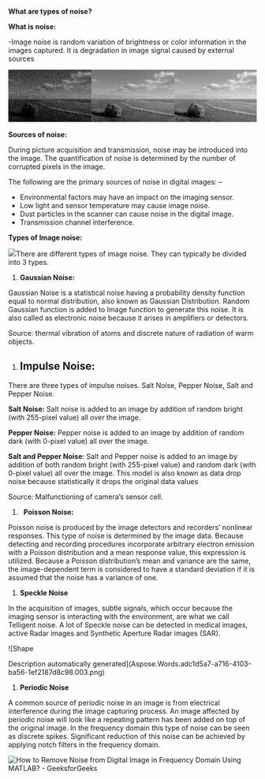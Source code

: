﻿**What are types of noise?**

**What is noise:**

-Image noise is random variation of brightness or color information in the images captured. It is degradation in image signal caused by external sources

![Understanding Image Noise in Your Film and Video Projects](Aspose.Words.adc1d5a7-a716-4103-ba56-1ef2187d8c98.001.jpeg)

**Sources of noise:**

During picture acquisition and transmission, noise may be introduced into the image. The quantification of noise is determined by the number of corrupted pixels in the image.

The following are the primary sources of noise in digital images: –

- Environmental factors may have an impact on the imaging sensor. 
- Low light and sensor temperature may cause image noise. 
- Dust particles in the scanner can cause noise in the digital image. 
- Transmission channel interference.

**Types of Image noise:**

![](Aspose.Words.adc1d5a7-a716-4103-ba56-1ef2187d8c98.002.png)There are different types of image noise. They can typically be divided into 3 types.






1. **Gaussian Noise:**

Gaussian Noise is a statistical noise having a probability density function equal to normal distribution, also known as Gaussian Distribution. Random Gaussian function is added to Image function to generate this noise. It is also called as electronic noise because it arises in amplifiers or detectors. 

Source: thermal vibration of atoms and discrete nature of radiation of warm objects.
1. ## **Impulse Noise:**
There are three types of impulse noises. Salt Noise, Pepper Noise, Salt and Pepper Noise.

**Salt Noise:** Salt noise is added to an image by addition of random bright (with 255-pixel value) all over the image.

**Pepper Noise:** Pepper noise is added to an image by addition of random dark (with 0-pixel value) all over the image.

**Salt and Pepper Noise**: Salt and Pepper noise is added to an image by addition of both random bright (with 255-pixel value) and random dark (with 0-pixel value) all over the image. This model is also known as data drop noise because statistically it drops the original data values

Source: Malfunctioning of camera’s sensor cell.

1. ` `**Poisson Noise:**

Poisson noise is produced by the image detectors and recorders’ nonlinear responses. This type of noise is determined by the image data. Because detecting and recording procedures incorporate arbitrary electron emission with a Poisson distribution and a mean response value, this expression is utilized. Because a Poisson distribution’s mean and variance are the same, the image-dependent term is considered to have a standard deviation if it is assumed that the noise has a variance of one.


1. **Speckle Noise** 

In the acquisition of images, subtle signals, which occur because the imaging sensor is interacting with the environment, are what we call Telligent noise. A lot of Speckle noise can be detected in medical images, active Radar images and Synthetic Aperture Radar images (SAR).

![Shape

Description automatically generated](Aspose.Words.adc1d5a7-a716-4103-ba56-1ef2187d8c98.003.png)

1. **Periodic Noise** 

A common source of periodic noise in an image is from electrical interference during the image capturing process. An image affected by periodic noise will look like a repeating pattern has been added on top of the original image. In the frequency domain this type of noise can be seen as discrete spikes. Significant reduction of this noise can be achieved by applying notch filters in the frequency domain.

![How to Remove Noise from Digital Image in Frequency Domain Using MATLAB? -  GeeksforGeeks](Aspose.Words.adc1d5a7-a716-4103-ba56-1ef2187d8c98.004.png)


